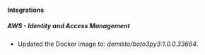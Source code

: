 
#### Integrations
##### AWS - Identity and Access Management
- Updated the Docker image to: *demisto/boto3py3:1.0.0.33664*.
